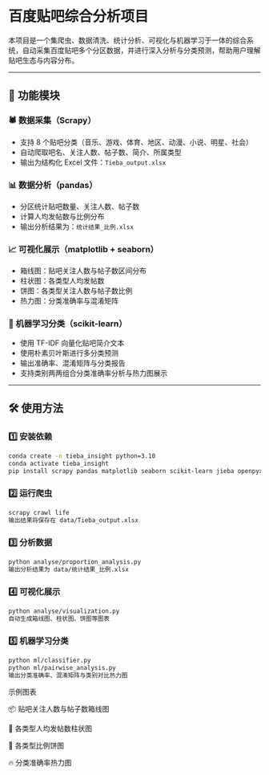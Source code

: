 # 百度贴吧综合分析项目 

本项目是一个集爬虫、数据清洗、统计分析、可视化与机器学习于一体的综合系统，自动采集百度贴吧多个分区数据，并进行深入分析与分类预测，帮助用户理解贴吧生态与内容分布。

---

## 🚀 功能模块

### 🕷️ 数据采集（Scrapy）

- 支持 8 个贴吧分类（音乐、游戏、体育、地区、动漫、小说、明星、社会）
- 自动爬取吧名、关注人数、帖子数、简介、所属类型
- 输出为结构化 Excel 文件：`Tieba_output.xlsx`

### 📊 数据分析（pandas）

- 分区统计贴吧数量、关注人数、帖子数
- 计算人均发帖数与比例分布
- 输出分析结果为：`统计结果_比例.xlsx`

### 📈 可视化展示（matplotlib + seaborn）

- 箱线图：贴吧关注人数与帖子数区间分布
- 柱状图：各类型人均发帖数
- 饼图：各类型关注人数与帖子数比例
- 热力图：分类准确率与混淆矩阵

### 🤖 机器学习分类（scikit-learn）

- 使用 TF-IDF 向量化贴吧简介文本
- 使用朴素贝叶斯进行多分类预测
- 输出准确率、混淆矩阵与分类报告
- 支持类别两两组合分类准确率分析与热力图展示

---

## 🛠️ 使用方法

### 1️⃣ 安装依赖

```bash
conda create -n tieba_insight python=3.10
conda activate tieba_insight
pip install scrapy pandas matplotlib seaborn scikit-learn jieba openpyxl
```
### 2️⃣ 运行爬虫
```bash
scrapy crawl life
输出结果将保存在 data/Tieba_output.xlsx
```
### 3️⃣ 分析数据
```bash
python analyse/proportion_analysis.py
输出分析结果为 data/统计结果_比例.xlsx
```
### 4️⃣ 可视化展示
```bash
python analyse/visualization.py
自动生成箱线图、柱状图、饼图等图表
```
### 5️⃣ 机器学习分类
```bash
python ml/classifier.py
python ml/pairwise_analysis.py
输出分类准确率、混淆矩阵与类别对比热力图
```
示例图表

📦 贴吧关注人数与帖子数箱线图

🧱 各类型人均发帖数柱状图

🥧 各类型比例饼图

🔥 分类准确率热力图
